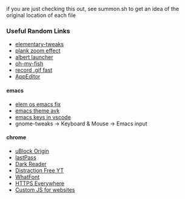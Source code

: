 if you are just checking this out, see summon.sh to get an idea of the original location of each file

### Useful Random Links  
- [elementary-tweaks](https://github.com/elementary-tweaks/elementary-tweaks)
- [plank zoom effect](https://launchpad.net/~ricotz/+archive/ubuntu/docky)
- [albert launcher](https://github.com/albertlauncher/albert)
- [oh-my-fish](https://github.com/oh-my-fish/oh-my-fish)
- [record .gif fast](https://github.com/phw/peek)
- [AppEditor](https://appcenter.elementary.io/com.github.donadigo.appeditor/)

#### emacs
- [elem os emacs fix](https://elementaryos.stackexchange.com/questions/797/how-to-get-gnu-emacs-work-on-elementary-os)
- [emacs theme avk](https://github.com/avkoval/avk-emacs-themes)
- [emacs keys in vscode](https://marketplace.visualstudio.com/items?itemName=tuttieee.emacs-mcx)
- gnome-tweaks -> Keyboard & Mouse -> Emacs input

#### chrome
- [uBlock Origin](https://chrome.google.com/webstore/detail/ublock-origin/cjpalhdlnbpafiamejdnhcphjbkeiagm)
- [lastPass](https://chrome.google.com/webstore/detail/lastpass-free-password-ma/hdokiejnpimakedhajhdlcegeplioahd)
- [Dark Reader](https://chrome.google.com/webstore/detail/dark-reader/eimadpbcbfnmbkopoojfekhnkhdbieeh)
- [Distraction Free YT](https://chrome.google.com/webstore/detail/df-tube-distraction-free/mjdepdfccjgcndkmemponafgioodelna)
- [WhatFont](https://chrome.google.com/webstore/detail/whatfont/jabopobgcpjmedljpbcaablpmlmfcogm)
- [HTTPS Everywhere](https://chrome.google.com/webstore/detail/https-everywhere/gcbommkclmclpchllfjekcdonpmejbdp)
- [Custom JS for websites](https://chrome.google.com/webstore/detail/custom-javascript-for-web/poakhlngfciodnhlhhgnaaelnpjljija)
